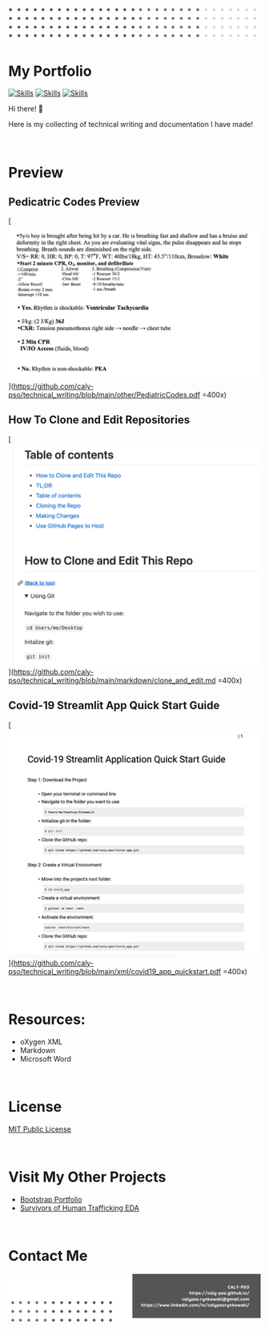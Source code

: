 <!-- Add banner here -->

[![Header](https://github.com/caly-pso/caly-pso.github.io/blob/main/assets/img/header.png)](#Header)

# My Portfolio

<!-- buttons -->

[![Skills](https://img.shields.io/badge/-XML--5-green?style=for-the-badge)](#Skills)
[![Skills](https://img.shields.io/badge/-DITA--3-yellowgreen?style=for-the-badge)](#Skills)
[![Skills](https://img.shields.io/badge/-Markdown-yellow?style=for-the-badge)](#Skills)

<!--Colors: brightgreengreenyellowgreenyelloworangeredbluelightgrey
successimportantcriticalinformationalinactive
bluevioletff69b49cf-->

Hi there! 🙌

Here is my collecting of technical writing and documentation I have made! 

<br>

# Preview

<!-- project preview -->

## Pedicatric Codes Preview
[![Writing Image](https://github.com/caly-pso/technical_writing/blob/main/assets/img/pediatrics_code.png)](https://github.com/caly-pso/technical_writing/blob/main/other/PediatricCodes.pdf =400x)

## How To Clone and Edit Repositories
[![Writing Image](https://github.com/caly-pso/technical_writing/blob/main/assets/img/portfolio.png)](https://github.com/caly-pso/technical_writing/blob/main/markdown/clone_and_edit.md =400x)

## Covid-19 Streamlit App Quick Start Guide
[![Writing Image](https://github.com/caly-pso/technical_writing/blob/main/assets/img/covid_qs.png)](https://github.com/caly-pso/technical_writing/blob/main/xml/covid19_app_quickstart.pdf =400x)

<br>

# Resources:

- oXygen XML
- Markdown
- Microsoft Word

<br>

# License

[MIT Public License](https://github.com/caly-pso/caly-pso.github.io/blob/main/LICENSE.md)

<br>

<!-- Add the footer here -->

# Visit My Other Projects

- [Bootstrap Portfolio](https://github.com/caly-pso/portfolio_template)
- [Survivors of Human Trafficking EDA](https://github.com/caly-pso/EDA_trafficking_survivors)

<br>

# Contact Me

[![Footer](https://github.com/caly-pso/caly-pso.github.io/blob/main/assets/img/footer.png)](#Footer)
